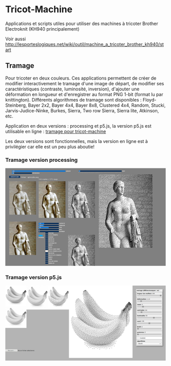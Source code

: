 # Tricot-Machine

Applications et scripts utiles pour utiliser des machines à tricoter Brother Electroknit (KH940 principalement)

Voir aussi http://lesporteslogiques.net/wiki/outil/machine_a_tricoter_brother_kh940/start

## Tramage

Pour tricoter en deux couleurs. Ces applications permettent de créer de modifier interactivement le tramage d'une image de départ, de modifier ses caractéristiques (contraste, luminosité, inversion), d'ajouter une  déformation en longueur et d'enregistrer au format PNG 1-bit (format lu par knittington). Différents algorithmes de tramage sont disponibles : Floyd-Steinberg, Bayer 2x2, Bayer 4x4, Bayer 8x8, Clustered 4x4, Random, Stucki, Jarvis-Judice-Ninke, Burkes, Sierra, Two row Sierra, Sierra lite, Atkinson, etc.

Application en deux versions : processing et p5.js, la version p5.js est utilisable en ligne : [tramage pour tricot-machine](http://lesporteslogiques.net/tricot-machine/tramage/)

Les deux versions sont fonctionnelles, mais la version en ligne est à privilégier car elle est un peu plus aboutie!

### Tramage version processing

![Tramage pour tricot-machine, version processing](./assets/tramage_processing_20200529.png)

### Tramage version p5.js

![Tramage pour tricot-machine, version p5.js](./assets/tramage_p5js_20200529.png)